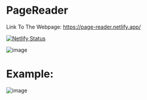 # PageReader
Link To The Webpage: https://page-reader.netlify.app/

[![Netlify Status](https://api.netlify.com/api/v1/badges/2cc6ada6-383c-426f-bd2d-0267566c5e20/deploy-status)](https://app.netlify.com/sites/page-reader/deploys)

![image](https://github.com/ajboman/PageReader/assets/89932630/93a2317d-4786-4fe5-bf8a-c28c8bf24acc)
# Example:
![image](https://github.com/ajboman/PageReader/assets/89932630/b5615269-0591-4b71-a79a-cd42f5da0e78)

